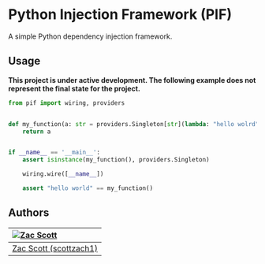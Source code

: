 # Python Injection Framework (PIF)

A simple Python dependency injection framework.

## Usage

**This project is under active development. The following example does not represent the final state for the project.**

```python
from pif import wiring, providers


def my_function(a: str = providers.Singleton[str](lambda: "hello wolrd")):
    return a


if __name__ == '__main__':
    assert isinstance(my_function(), providers.Singleton)

    wiring.wire([__name__])

    assert "hello world" == my_function()
```

## Authors

| [![Zac Scott](https://avatars.githubusercontent.com/u/38968222)](https://github.com/scottzach1) |
|:------------------------------------------------------------------------------------------------|
| [Zac Scott (scottzach1)](https://github.com/scottzach1)                                         |

